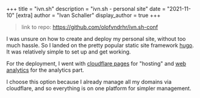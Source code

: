 +++
title = "ivn.sh"
description = "ivn.sh - personal site"
date = "2021-11-10"
[extra]
author = "Ivan Schaller"
display_author = true
+++

> link to repo: <https://github.com/olofvndrhr/ivn.sh-conf>

I was unsure on how to create and deploy my personal site, without too much hassle.
So I landed on the pretty popular static site framework [hugo](https://gohugo.io/).
It was relatively simple to set up and get working.

For the deployment, I went with [cloudflare pages](https://developers.cloudflare.com/pages/)
for "hosting" and [web analytics](https://developers.cloudflare.com/analytics/web-analytics)
for the analytics part.

I choose this option because I already manage all my domains via cloudflare, and so everything is on one platform for simpler management.
